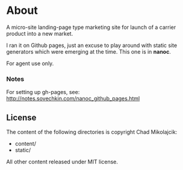 # About

A micro-site landing-page type marketing site for launch of a carrier product into a new market. 

I ran it on Github pages, just an excuse to play around with static site generators which were emerging at the time.  This one is in **nanoc**.

For agent use only.  

### Notes

For setting up gh-pages, see:  http://notes.sovechkin.com/nanoc_github_pages.html

## License
The content of the following directories is copyright Chad Mikolajcik: 

* content/
* static/

All other content released under MIT license. 


